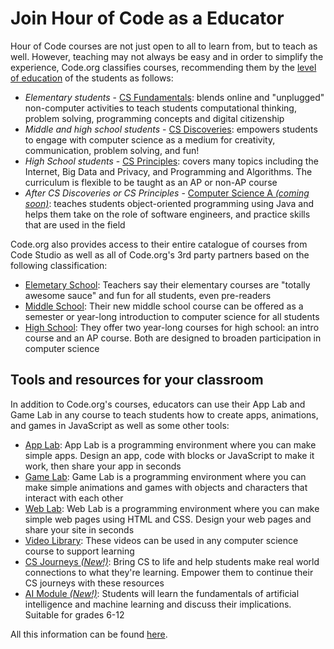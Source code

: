 # Join Hour of Code as a Educator
Hour of Code courses are not just open to all to learn from, but to teach as well. However, teaching may not always be easy and in order to simplify the experience, Code.org classifies courses, recommending them by the [level of education](https://studio.code.org/courses?view=teacher#:~:text=Recommended%20Code.org%20courses) of the students as follows:

* *Elementary students* - [CS Fundamentals](https://code.org/educate/curriculum/elementary-school): blends online and "unplugged" non-computer activities to teach students computational thinking, problem solving, programming concepts and digital citizenship
* *Middle and high school students* - [CS Discoveries](https://code.org/educate/csd): empowers students to engage with computer science as a medium for creativity, communication, problem solving, and fun!
* *High School students* - [CS Principles](https://code.org/educate/csp): covers many topics including the Internet, Big Data and Privacy, and Programming and Algorithms. The curriculum is flexible to be taught as an AP or non-AP course
* *After CS Discoveries or CS Principles* - [Computer Science A *(coming soon)*](https://code.org/educate/csa): teaches students object-oriented programming using Java and helps them take on the role of software engineers, and practice skills that are used in the field

Code.org also provides access to their entire catalogue of courses from Code Studio as well as all of Code.org's 3rd party partners based on the following classification:

* [Elemetary School](https://code.org/educate/curriculum/elementary-school): Teachers say their elementary courses are "totally awesome sauce" and fun for all students, even pre-readers
* [Middle School](https://code.org/educate/curriculum/middle-school): Their new middle school course can be offered as a semester or year-long introduction to computer science for all students
* [High School](https://code.org/educate/curriculum/high-school): They offer two year-long courses for high school: an intro course and an AP course. Both are designed to broaden participation in computer science

## Tools and resources for your classroom

In addition to Code.org's courses, educators can use their App Lab and Game Lab in any course to teach students how to create apps, animations, and games in JavaScript as well as some other tools:

* [App Lab](https://code.org/applab): App Lab is a programming environment where you can make simple apps. Design an app, code with blocks or JavaScript to make it work, then share your app in seconds
* [Game Lab](https://code.org/gamelab): Game Lab is a programming environment where you can make simple animations and games with objects and characters that interact with each other
* [Web Lab](https://code.org/weblab): Web Lab is a programming environment where you can make simple web pages using HTML and CSS. Design your web pages and share your site in seconds
* [Video Library](https://code.org/videos): These videos can be used in any computer science course to support learning
* [CS Journeys *(New!)*](https://code.org/csjourneys): Bring CS to life and help students make real world connections to what they're learning. Empower them to continue their CS journeys with these resources
* [AI Module *(New!)*](https://studio.code.org/s/aiml-2021): Students will learn the fundamentals of artificial intelligence and machine learning and discuss their implications. Suitable for grades 6-12

All this information can be found [here](https://studio.code.org/courses?view=teacher).
